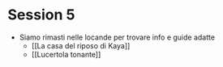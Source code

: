 # Session 5
- Siamo rimasti nelle locande per trovare info e guide adatte
	- [[La casa del riposo di Kaya]]
	- [[Lucertola tonante]]
